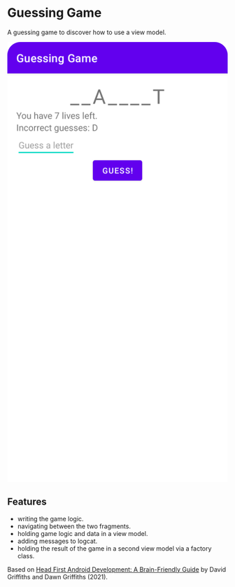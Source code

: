 # Guessing Game

A guessing game to discover how to use a view model.

<p align="center">
<img src="screenshot.png" style="width:528px;max-width: 100%;">
</p>

## Features

- writing the game logic.
- navigating between the two fragments.
- holding game logic and data in a view model.
- adding messages to logcat.
- holding the result of the game in a second view model via a factory class.

Based on [Head First Android Development: A Brain-Friendly Guide](https://www.amazon.com/Head-First-Android-Development-Brain-Friendly/dp/1449362184) by David Griffiths and Dawn Griffiths (2021).
